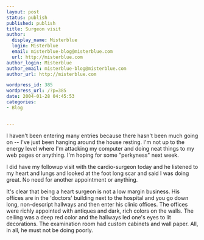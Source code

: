 ```yaml
---
layout: post
status: publish
published: publish
title: Surgeon visit
author:
  display_name: Misterblue
  login: Misterblue
  email: misterblue-blog@misterblue.com
  url: http://misterblue.com
author_login: Misterblue
author_email: misterblue-blog@misterblue.com
author_url: http://misterblue.com

wordpress_id: 385
wordpress_url: /?p=385
date: 2004-01-28 04:45:53
categories:
- Blog


---
```

<p>
I haven't been entering many entries because there hasn't been much going on -- I've just been hanging around the house resting.
I'm not up to the energy level where I'm attacking my computer and doing neat things to my web pages or anything.
I'm hoping for some "perkyness" next week.
</p>
<p>
I did have my followup visit with the cardio-surgeon today and he listened to my heart and lungs and looked at the foot long scar and said I was doing great.  No need for another appointment or anything.
</p>
<p>
It's clear that being a heart surgeon is not a low margin business.
His offices are in the 'doctors' building next to the hospital and you go down long, non-descript hallways and then enter his clinic offices.
The offices were richly appointed with antiques and dark, rich colors on the walls.  The ceiling was a deep red color and the hallways led one's eyes to lit decorations.
The examination room had custom cabinets and wall paper.
All, in all, he must not be doing poorly.
</p>
